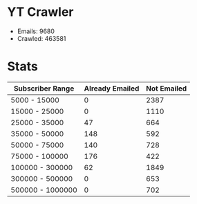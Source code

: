 # YT Crawler
- Emails: 9680
- Crawled: 463581

# Stats
| Subscriber Range  | Already Emailed | Not Emailed |
|-------|-------|-------|
| 5000 - 15000 | 0 | 2387 |
| 15000 - 25000 | 0 | 1110 |
| 25000 - 35000 | 47 | 664 |
| 35000 - 50000 | 148 | 592 |
| 50000 - 75000 | 140 | 728 |
| 75000 - 100000 | 176 | 422 |
| 100000 - 300000 | 62 | 1849 |
| 300000 - 500000 | 0 | 653 |
| 500000 - 1000000 | 0 | 702 |
